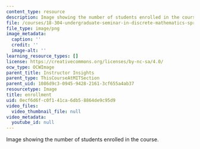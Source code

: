 ```yaml
---
content_type: resource
description: Image showing the number of students enrolled in the course.
file: /courses/18-304-undergraduate-seminar-in-discrete-mathematics-spring-2015/0ecf6d6fc0f141ca6db58864de9c95d9_45.png
file_type: image/png
image_metadata:
  caption: ''
  credit: ''
  image-alt: ''
learning_resource_types: []
license: https://creativecommons.org/licenses/by-nc-sa/4.0/
ocw_type: OCWImage
parent_title: Instructor Insights
parent_type: ThisCourseAtMITSection
parent_uid: 1086d9c3-0945-9428-2161-3cf655a4ab37
resourcetype: Image
title: enrollment
uid: 0ecf6d6f-c0f1-41ca-6db5-8864de9c95d9
video_files:
  video_thumbnail_file: null
video_metadata:
  youtube_id: null
---
```

Image showing the number of students enrolled in the course.